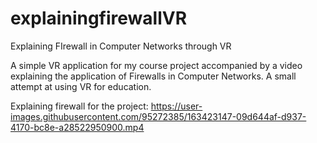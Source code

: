 # explainingfirewallVR
Explaining FIrewall in Computer Networks through VR

A simple VR application for my course project accompanied by a video explaining the application of Firewalls in Computer Networks. A small attempt at using VR for education.

Explaining firewall for the project:
https://user-images.githubusercontent.com/95272385/163423147-09d644af-d937-4170-bc8e-a28522950900.mp4

